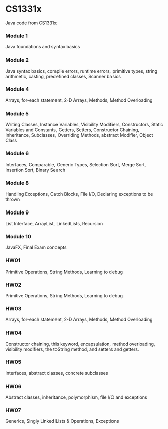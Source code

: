 # CS1331x
Java code from CS1331x

### Module 1
Java foundations and syntax basics

### Module 2
Java syntax basics, compile errors, runtime errors, primitive types, string arithmetic, casting, predefined classes, Scanner basics

### Module 4
Arrays, for-each statement, 2-D Arrays, Methods, Method Overloading

### Module 5
Writing Classes, Instance Variables, Visibility Modifiers, Constructors, Static Variables and Constants, Getters, Setters, Constructor Chaining, Inheritance, Subclasses, Overriding Methods, abstract Modifier, Object Class

### Module 6
Interfaces, Comparable, Generic Types, Selection Sort, Merge Sort, Insertion Sort, Binary Search

### Module 8
Handling Exceptions, Catch Blocks, File I/O, Declaring exceptions to be thrown

### Module 9
List Interface, ArrayList, LinkedLists, Recursion

### Module 10
JavaFX, Final Exam concepts

### HW01
Primitive Operations, String Methods, Learning to debug

### HW02
Primitive Operations, String Methods, Learning to debug

### HW03
Arrays, for-each statement, 2-D Arrays, Methods, Method Overloading

### HW04
Constructor chaining, this keyword, encapsulation, method overloading, visibility modifiers, the toString method, and setters and getters.

### HW05
Interfaces, abstract classes, concrete subclasses

### HW06
Abstract classes, inheritance, polymorphism, file I/O and exceptions

### HW07
Generics, Singly Linked Lists & Operations, Exceptions
